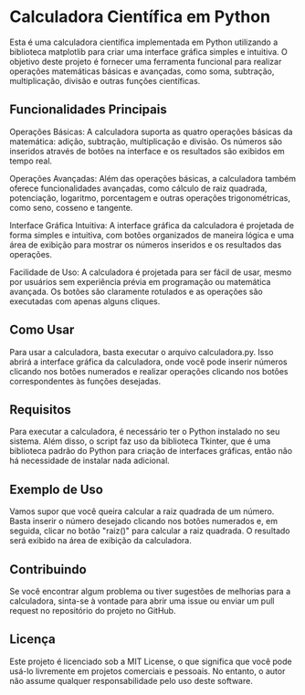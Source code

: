 # Calculadora Científica em Python
Esta é uma calculadora científica implementada em Python utilizando a biblioteca matplotlib para criar uma interface gráfica simples e intuitiva. O objetivo deste projeto é fornecer uma ferramenta funcional para realizar operações matemáticas básicas e avançadas, como soma, subtração, multiplicação, divisão e outras funções científicas.

## Funcionalidades Principais
Operações Básicas: A calculadora suporta as quatro operações básicas da matemática: adição, subtração, multiplicação e divisão. Os números são inseridos através de botões na interface e os resultados são exibidos em tempo real.

Operações Avançadas: Além das operações básicas, a calculadora também oferece funcionalidades avançadas, como cálculo de raiz quadrada, potenciação, logaritmo, porcentagem e outras operações trigonométricas, como seno, cosseno e tangente.

Interface Gráfica Intuitiva: A interface gráfica da calculadora é projetada de forma simples e intuitiva, com botões organizados de maneira lógica e uma área de exibição para mostrar os números inseridos e os resultados das operações.

Facilidade de Uso: A calculadora é projetada para ser fácil de usar, mesmo por usuários sem experiência prévia em programação ou matemática avançada. Os botões são claramente rotulados e as operações são executadas com apenas alguns cliques.

## Como Usar
Para usar a calculadora, basta executar o arquivo calculadora.py. Isso abrirá a interface gráfica da calculadora, onde você pode inserir números clicando nos botões numerados e realizar operações clicando nos botões correspondentes às funções desejadas.

## Requisitos
Para executar a calculadora, é necessário ter o Python instalado no seu sistema. Além disso, o script faz uso da biblioteca Tkinter, que é uma biblioteca padrão do Python para criação de interfaces gráficas, então não há necessidade de instalar nada adicional.

## Exemplo de Uso
Vamos supor que você queira calcular a raiz quadrada de um número. Basta inserir o número desejado clicando nos botões numerados e, em seguida, clicar no botão "raiz()" para calcular a raiz quadrada. O resultado será exibido na área de exibição da calculadora.

## Contribuindo
Se você encontrar algum problema ou tiver sugestões de melhorias para a calculadora, sinta-se à vontade para abrir uma issue ou enviar um pull request no repositório do projeto no GitHub.

## Licença
Este projeto é licenciado sob a MIT License, o que significa que você pode usá-lo livremente em projetos comerciais e pessoais. No entanto, o autor não assume qualquer responsabilidade pelo uso deste software.
